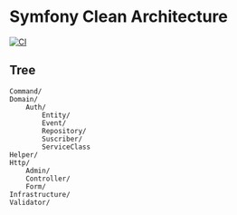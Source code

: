 # Symfony Clean Architecture

[![CI](https://github.com/dcognata/demo/actions/workflows/ci.yaml/badge.svg?branch=develop)](https://github.com/dcognata/demo/actions/workflows/ci.yaml)

## Tree
```
Command/
Domain/
    Auth/
        Entity/
        Event/
        Repository/
        Suscriber/
        ServiceClass
Helper/
Http/
    Admin/
    Controller/
    Form/
Infrastructure/
Validator/
```
